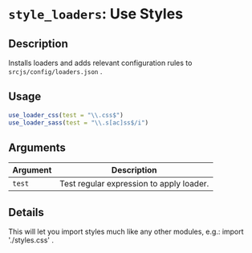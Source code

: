 # `style_loaders`: Use Styles

## Description


 Installs loaders and adds relevant configuration rules to `srcjs/config/loaders.json` .


## Usage

```r
use_loader_css(test = "\\.css$")
use_loader_sass(test = "\\.s[ac]ss$/i")
```


## Arguments

Argument      |Description
------------- |----------------
```test```     |     Test regular expression to apply loader.

## Details


 This will let you import styles much like any other modules, e.g.: import './styles.css' .



